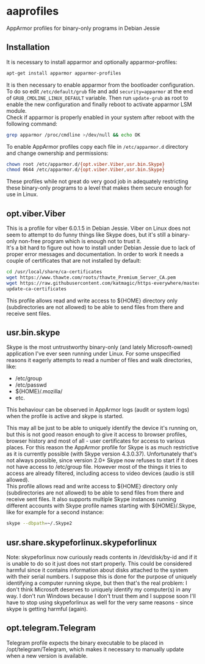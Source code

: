 aaprofiles
===
AppArmor profiles for binary-only programs in Debian Jessie

Installation
---
It is necessary to install apparmor and optionally apparmor-profiles:
```sh
apt-get install apparmor apparmor-profiles
```
It is then necessary to enable apparmor from the bootloader configuration. To do so edit `/etc/default/grub` file and add `security=apparmor` at the end of `GRUB_CMDLINE_LINUX_DEFAULT` variable. Then run `update-grub` as root to enable the new configuration and finally reboot to activate apparmor LSM module.  
Check if apparmor is properly enabled in your system after reboot with the following command:
```sh
grep apparmor /proc/cmdline >/dev/null && echo OK
```
To enable AppArmor profiles copy each file in `/etc/apparmor.d` directory and change ownership and permissions:
```sh
chown root /etc/apparmor.d/{opt.viber.Viber,usr.bin.Skype}
chmod 0644 /etc/apparmor.d/{opt.viber.Viber,usr.bin.Skype}
```
These profiles while not great do very good job in adequately restricting these binary-only programs to a level that makes them secure enough for use in Linux.

opt.viber.Viber
---

This is a profile for viber 6.0.1.5 in Debian Jessie. Viber on Linux does not seem to attempt to do funny things like Skype does, but it's still a binary-only non-free program which is enough not to trust it.  
It's a bit hard to figure out how to install under Debian Jessie due to lack of proper error messages and documentation. In order to work it needs a couple of certificates that are not installed by default:
```sh
cd /usr/local/share/ca-certificates
wget https://www.thawte.com/roots/thawte_Premium_Server_CA.pem
wget https://raw.githubusercontent.com/katmagic/https-everywhere/master/cert-validity/mozilla/builtin-certs/Thawte_Premium_Server_CA.crt
update-ca-certificates
```
This profile allows read and write access to ${HOME} directory only (subdirectories are not allowed) to be able to send files from there and receive sent files.  

usr.bin.skype
---

Skype is the most untrustworthy binary-only (and lately Microsoft-owned) application I've ever seen running under Linux. For some unspecified reasons it eagerly attempts to read a number of files and walk directories, like:

* /etc/group
* /etc/passwd
* ${HOME}/.mozilla/
* etc.

This behaviour can be observed in AppArmor logs (audit or system logs) when the profile is active and skype is started.

This may all be just to be able to uniquely identify the device it's running on, but this is not good reason enough to give it access to browser profiles, browser history and most of all - user certificates for access to various places. For this reason the AppArmor profile for Skype is as much restrictive as it is currently possible (with Skype version 4.3.0.37). Unfortunately that's not always possible, since version 2.0+ Skype now refuses to start if it does not have access to /etc/group file. However most of the things it tries to access are already filtered, including access to video devices (audio is still allowed).  
This profile allows read and write access to ${HOME} directory only (subdirectories are not allowed) to be able to send files from there and receive sent files.
It also supports multiple Skype instances running different accounts with Skype profile names starting with ${HOME}/.Skype, like for example for a second instance:
```sh
skype --dbpath=~/.Skype2
```

usr.share.skypeforlinux.skypeforlinux
---

Note: skypeforlinux now curiously reads contents in /dev/disk/by-id and if it is unable to do so it just does not start properly. This could be considered harmful since it contains information about disks attached to the system with their serial numbers. I suppose this is done for the purpose of uniquely identifying a computer running skype, but then that's the real problem: I don't think Microsoft deserves to uniquely identify my computer(s) in any way. I don't run Windows because I don't trust them and I suppose soon I'll have to stop using skypeforlinux as well for the very same reasons - since skype is getting harmful (again).


opt.telegram.Telegram
---

Telegram profile expects the binary executable to be placed in /opt/telegram/Telegram, which makes it necessary to manually update when a new version is available.
